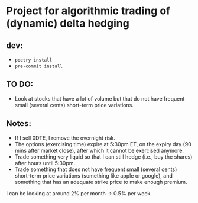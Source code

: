 # Project for algorithmic trading of (dynamic) delta hedging


## dev:

* `poetry install`
* `pre-commit install`


## TO DO:

* Look at stocks that have a lot of volume but that do not have frequent small (several cents) short-term price variations.

## Notes:

* If I sell 0DTE, I remove the overnight risk.
* The options (exercising time) expire at 5:30pm ET, on the expiry day (90 mins after market close), after which it cannot be exercised anymore.
* Trade something very liquid so that I can still hedge (i.e., buy the shares) after hours until 5:30pm.
* Trade something that does not have frequent small (several cents) short-term price variations (something like apple or google), and something
  that has an adequate strike price to make enough premium.

I can be looking at around 2% per month -> 0.5% per week.

